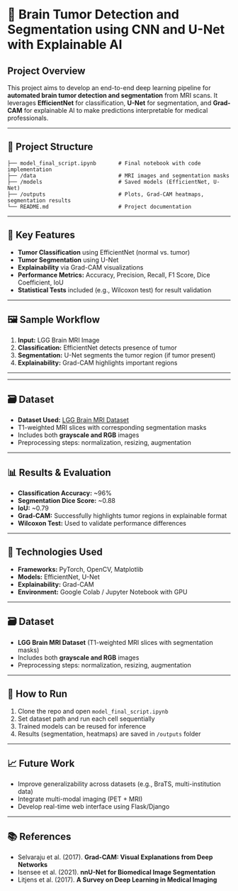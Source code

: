 
# 🧠 Brain Tumor Detection and Segmentation using CNN and U-Net with Explainable AI

## Project Overview

This project aims to develop an end-to-end deep learning pipeline for **automated brain tumor detection and segmentation** from MRI scans. It leverages **EfficientNet** for classification, **U-Net** for segmentation, and **Grad-CAM** for explainable AI to make predictions interpretable for medical professionals.

---

## 📁 Project Structure

```
├── model_final_script.ipynb       # Final notebook with code implementation
├── /data                          # MRI images and segmentation masks
├── /models                        # Saved models (EfficientNet, U-Net)
├── /outputs                       # Plots, Grad-CAM heatmaps, segmentation results
└── README.md                      # Project documentation
```

---

## 🧪 Key Features

- **Tumor Classification** using EfficientNet (normal vs. tumor)
- **Tumor Segmentation** using U-Net
- **Explainability** via Grad-CAM visualizations
- **Performance Metrics:** Accuracy, Precision, Recall, F1 Score, Dice Coefficient, IoU
- **Statistical Tests** included (e.g., Wilcoxon test) for result validation

---

## 🖼️ Sample Workflow

1. **Input:** LGG Brain MRI Image
2. **Classification:** EfficientNet detects presence of tumor
3. **Segmentation:** U-Net segments the tumor region (if tumor present)
4. **Explainability:** Grad-CAM highlights important regions

---

---
## 🗃️ Dataset

- **Dataset Used:** [LGG Brain MRI Dataset](https://www.kaggle.com/datasets/mateuszbuda/lgg-mri-segmentation)
- T1-weighted MRI slices with corresponding segmentation masks
- Includes both **grayscale and RGB** images
- Preprocessing steps: normalization, resizing, augmentation

---

## 📊 Results & Evaluation

- **Classification Accuracy:** ~96%
- **Segmentation Dice Score:** ~0.88
- **IoU:** ~0.79
- **Grad-CAM:** Successfully highlights tumor regions in explainable format
- **Wilcoxon Test:** Used to validate performance differences

---

## 🔬 Technologies Used

- **Frameworks:** PyTorch, OpenCV, Matplotlib
- **Models:** EfficientNet, U-Net
- **Explainability:** Grad-CAM
- **Environment:** Google Colab / Jupyter Notebook with GPU

---

## 🗃️ Dataset

- **LGG Brain MRI Dataset** (T1-weighted MRI slices with segmentation masks)
- Includes both **grayscale and RGB** images
- Preprocessing steps: normalization, resizing, augmentation

---

## 🚀 How to Run

1. Clone the repo and open `model_final_script.ipynb`
2. Set dataset path and run each cell sequentially
3. Trained models can be reused for inference
4. Results (segmentation, heatmaps) are saved in `/outputs` folder

---

## 📈 Future Work

- Improve generalizability across datasets (e.g., BraTS, multi-institution data)
- Integrate multi-modal imaging (PET + MRI)
- Develop real-time web interface using Flask/Django

---

## 📚 References

- Selvaraju et al. (2017). **Grad-CAM: Visual Explanations from Deep Networks**
- Isensee et al. (2021). **nnU-Net for Biomedical Image Segmentation**
- Litjens et al. (2017). **A Survey on Deep Learning in Medical Imaging**
